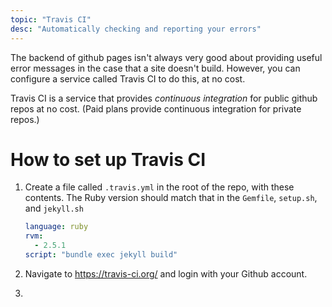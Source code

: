 ```yaml
---
topic: "Travis CI"
desc: "Automatically checking and reporting your errors"
---
```


The backend of github pages isn't always very good about providing useful error messages in the case that a site doesn't build.
However, you can configure a service called Travis CI to do this, at no cost.

Travis CI is a service that provides *continuous integration* for public github repos at no cost.  (Paid plans provide 
continuous integration for private repos.)

# How to set up Travis CI

1. Create a file called `.travis.yml` in the root of the repo, with these contents.  The Ruby version should match that
   in the `Gemfile`, `setup.sh`, and `jekyll.sh`
   
   ```yml
   language: ruby
   rvm:
     - 2.5.1
   script: "bundle exec jekyll build"
   ```
   
2. Navigate to <https://travis-ci.org/> and login with your Github account.

3. 
